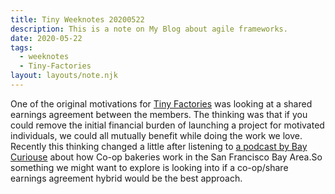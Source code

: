 ```yaml
---
title: Tiny Weeknotes 20200522
description: This is a note on My Blog about agile frameworks.
date: 2020-05-22
tags:
  - weeknotes
  - Tiny-Factories
layout: layouts/note.njk
---
```


One of the original motivations for [Tiny Factories](tinyfactories.space) was looking at a shared earnings agreement between the members. The thinking was that if you could remove the initial financial burden of launching a project for motivated individuals, we could all mutually benefit while doing the work we love. Recently this thinking changed a little after listening to [a podcast by Bay Curiouse](https://www.breaker.audio/bay-curious/e/63844889) about how Co-op bakeries work in the San Francisco Bay Area.So something we might want to explore is looking into if a co-op/share earnings agreement hybrid would be the best approach.
